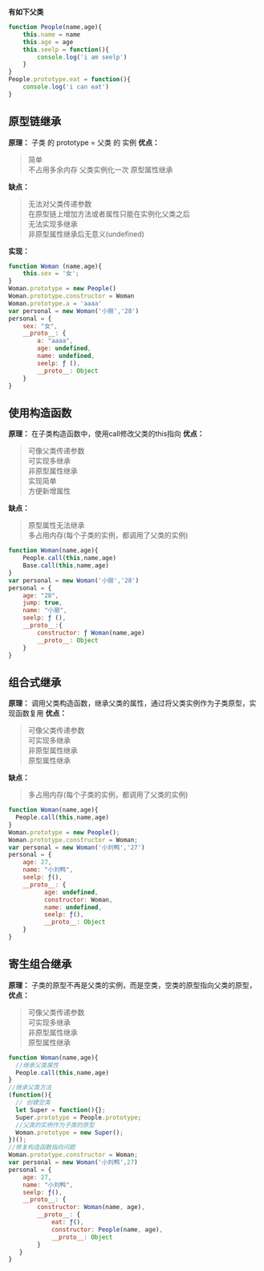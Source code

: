 **有如下父类**
```javascript
function People(name,age){
    this.name = name
    this.age = age
    this.seelp = function(){
        console.log('i am seelp')
    }
}
People.prototype.eat = function(){
    console.log('i can eat')
}
```
## 原型链继承
**原理：**
子类 的 prototype = 父类 的 实例
**优点：**
 >简单  
 >不占用多余内存  父类实例化一次
 >原型属性继承  

**缺点：**
>无法对父类传递参数  
>在原型链上增加方法或者属性只能在实例化父类之后  
>无法实现多继承  
>非原型属性继承后无意义(undefined)

**实现：**
```javascript
function Woman (name,age){
    this.sex = '女';
}
Woman.prototype = new People()
Woman.prototype.constructor = Woman
Woman.prototype.a = 'aaaa'
var personal = new Woman('小丽','28')
personal = {
    sex: "女",
    __proto__: {
        a: "aaaa",
        age: undefined,
        name: undefined,
        seelp: ƒ (),
        __proto__: Object
    }
}
```
## 使用构造函数
**原理：**
在子类构造函数中，使用call修改父类的this指向
**优点：**
>可像父类传递参数  
>可实现多继承  
>非原型属性继承  
>实现简单  
>方便新增属性    

**缺点：**
>原型属性无法继承  
>多占用内存(每个子类的实例，都调用了父类的实例)
```javascript
function Woman(name,age){
    People.call(this,name,age)
    Base.call(this,name,age)
}
var personal = new Woman('小丽','28')
personal = {
    age: "28",
    jump: true,
    name: "小丽",
    seelp: ƒ (),
    __proto__:{
        constructor: ƒ Woman(name,age)
        __proto__: Object
    }
}
```
## 组合式继承
**原理：**
调用父类构造函数，继承父类的属性，通过将父类实例作为子类原型，实现函数复用
**优点：**
>可像父类传递参数  
>可实现多继承  
>非原型属性继承  
>原型属性继承   

**缺点：**
>多占用内存(每个子类的实例，都调用了父类的实例)
```javascript
function Woman(name,age){
  People.call(this,name,age)
}
Woman.prototype = new People();
Woman.prototype.constructor = Woman;
var personal = new Woman('小刘鸭','27')
personal = {
    age: 27,
    name: "小刘鸭",
    seelp: ƒ(),
    __proto__: {
	      age: undefined,
	      constructor: Woman,
	      name: undefined,
	      seelp: ƒ(),
	      __proto__: Object
    }
}
```
## 寄生组合继承
**原理：**
子类的原型不再是父类的实例，而是空类，空类的原型指向父类的原型，
**优点：**
>可像父类传递参数  
>可实现多继承  
>非原型属性继承  
>原型属性继承   
```javascript
function Woman(name,age){
  //继承父类属性
  People.call(this,name,age)
}
//继承父类方法
(function(){
  // 创建空类
  let Super = function(){};
  Super.prototype = People.prototype;
  //父类的实例作为子类的原型
  Woman.prototype = new Super();
})();
//修复构造函数指向问题
Woman.prototype.constructor = Woman;
var personal = new Woman('小刘鸭',27)
personal = {
	age: 27,
    name: "小刘鸭",
    seelp: ƒ(),
    __proto__: {
    	constructor: Woman(name, age),
        __proto__: {
        	eat: ƒ(),
          	constructor: People(name, age),
          	__proto__: Object
        }
   }
}
```